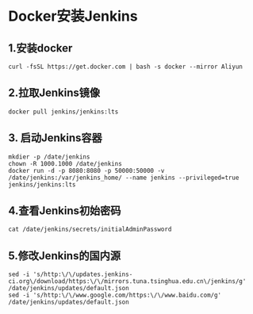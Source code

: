 # Docker安装Jenkins
## 1.安装docker
```shell
curl -fsSL https://get.docker.com | bash -s docker --mirror Aliyun
```
## 2.拉取Jenkins镜像
```shell
docker pull jenkins/jenkins:lts
```
## 3. 启动Jenkins容器
```shell
mkdier -p /date/jenkins
chown -R 1000.1000 /date/jenkins
docker run -d -p 8080:8080 -p 50000:50000 -v /date/jenkins:/var/jenkins_home/ --name jenkins --privileged=true jenkins/jenkins:lts
```
## 4.查看Jenkins初始密码
```shell
cat /date/jenkins/secrets/initialAdminPassword
```
## 5.修改Jenkins的国内源
```shell
sed -i 's/http:\/\/updates.jenkins-ci.org\/download/https:\/\/mirrors.tuna.tsinghua.edu.cn\/jenkins/g' /date/jenkins/updates/default.json
sed -i 's/http:\/\/www.google.com/https:\/\/www.baidu.com/g' /date/jenkins/updates/default.json
```